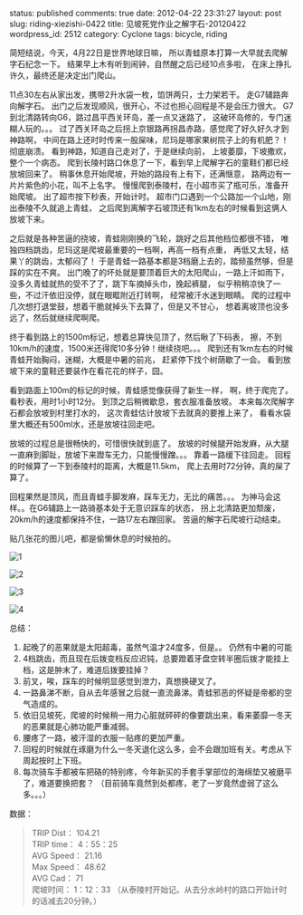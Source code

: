 status: published
comments: true
date: 2012-04-22 23:31:27
layout: post
slug: riding-xiezishi-0422
title: 见坡死党作业之解字石-20120422
wordpress_id: 2512
category: Cyclone
tags: bicycle, riding

简短结说，今天，4月22日是世界地球日嘛，
所以青蛙原本打算一大早就去爬解字石纪念一下。
结果早上木有听到闹钟，自然醒之后已经10点多啦，
在床上挣扎许久，最终还是决定出门爬山。


11点30左右从家出发，携带2升水袋一枚，馅饼两只，士力架若干。
走G7辅路奔向解字石。
出门之后发现顺风，很开心，不过也担心回程是不是会压力很大。
G7到北清路转向G6，路过昌平西关环岛，差一点又迷路了，
这破环岛修的，专门迷糊人玩的。。。
过了西关环岛之后拐上京银路再拐昌赤路，感觉爬了好久好久才到神路啊，
中间在路上还时时传来一股屎味，尼玛是哪家果树院子上的有机肥？！
彻底崩溃。
看到神路，知道自己走对了，于是继续向前，
上坡萎靡，下坡撒欢，整个一个病态。
爬到长陵村路口休息了一下，看到早上爬解字石的童鞋们都已经放坡回来了。
稍事休息开始爬坡，开始的路段有上有下，还满惬意，
路两边有一片片紫色的小花，叫不上名字。
慢慢爬到泰陵村，在小超市买了瓶可乐，准备开始爬坡。
出了超市按下秒表，开始计时。
超市门口遇到一个公路加一个山地，刚出泰陵不久就追上青蛙，
之后爬到离解字石坡顶还有1km左右的时候看到这俩人放坡下来。

之后就是各种苦逼的挠坡，青蛙刚刚换的飞轮，跳好之后其他档位都很不错，
唯独四档跳齿，尼玛这是爬坡最重要的一档啊，再高一档有点重，
再低又太轻，结果丫的跳齿，太郁闷了！ 
于是青蛙一路基本都是3档磨上去的，踏频虽然够，但是踩的实在不爽。
出门晚了的坏处就是要顶着巨大的太阳爬山，一路上汗如雨下，
没多久青蛙就热的受不了了，跳下车摘掉头巾，挽起裤腿，
似乎稍稍凉快了一些，不过汗依旧没停，就在眼眶附近打转啊，
经常被汗水迷到眼睛。
爬的过程中几次想打退堂鼓，想着干脆就掉头下去算了，但是又不甘心，
想着离坡顶也没多远了，然后就继续爬啊爬。

终于看到路上的1500m标记，想着总算快见顶了，然后瞅了下码表，
擦，不到10km/h的速度，1500米还得爬10多分钟！继续挠吧。。。 
爬到还有1km左右的时候青蛙开始胸闷，迷糊，大概是中暑的前兆，
赶紧停下找个树荫歇了一会。
看到放坡下来的童鞋还要装作在看花花的样子，囧。


看到路面上100m的标记的时候，青蛙感觉像获得了新生一样，
啊，终于爬完了。
看秒表，用时1小时12分。
到顶之后稍微歇息，套衣服准备放坡。
本来每次爬解字石都会放坡到村里打水的，
这次青蛙估计放坡下去就真的要推上来了，
看看水袋里大概还有500ml水，还是放坡往回走吧。

放坡的过程总是很畅快的，可惜很快就到底了。
放坡的时候腿开始发麻，从大腿一直麻到脚趾，放坡下来蹬车无力，只能慢慢蹭。。。
靠着一路缓下往回走。
回程的时候算了一下到泰陵村的距离，大概是11.5km，
爬上去用时72分钟，真的屎了算了。

回程果然是顶风，而且青蛙手脚发麻，踩车无力，无比的痛苦。。。 
为神马会这样。。在G6辅路上一路骑基本处于无意识踩车的状态，
拐上北清路更加颓废，20km/h的速度都保持不住，一路17左右蹭回家。
苦逼的解字石爬坡行动结束。


贴几张花的图儿吧，都是偷懒休息的时候拍的。

![1](https://lh5.googleusercontent.com/-iCAH3QcBte4/T5QZLsAWsMI/AAAAAAAAHaY/SbIjm6AJD4k/s800/2012-04-22_14-04-06_982.jpg)

![2](https://lh3.googleusercontent.com/-QNk1ORU3_Ks/T5QZPaOJtVI/AAAAAAAAHag/aqq0Z5Q4dNs/s800/2012-04-22_14-04-24_551.jpg)

![3](https://lh6.googleusercontent.com/-vJI4QlX0Ww8/T5QZSgDzS2I/AAAAAAAAHao/pQQv71Mw68M/s800/2012-04-22_15-14-36_436_%2517%25C2%25AC.jpg)

![4](https://lh5.googleusercontent.com/-Wz_gvJnn0Ag/T5QZb1bVOAI/AAAAAAAAHa4/_Y8WtngO_fw/s800/2012-04-22_15-15-04_640_%2517%25C2%25AC.jpg)

总结：

  1. 起晚了的恶果就是太阳超毒，虽然气温才24度多，但是。。 仍然有中暑的可能
  1. 4档跳齿，而且现在后拨变档反应迟钝，总要蹬着牙盘空转半圈后拨才能挂上档，这是肿末了，难道后拨要挂掉？
  1. 前叉，唉，踩车的时候明显感觉到泄力，真想换硬叉了。
  1. 一路鼻涕不断，自从去年感冒之后就一直流鼻涕。青蛙邪恶的怀疑是帝都的空气造成的。
  1. 依旧见坡死，爬坡的时候稍一用力心脏就砰砰的像要跳出来，看来萎靡一冬天的恶果就是心肺功能严重减弱。
  1. 腰疼了一路，被汗湿的衣服一贴疼的更加严重。
  1. 回程的时候就在琢磨为什么一冬天退化这么多，会不会跟加班有关。考虑从下周起按时上下班。
  1. 每次骑车手都被车把硌的特别疼，今年新买的手套手掌部位的海绵垫又被磨平了，难道要换把套？
     （目前骑车竟然到处都疼，老了一岁竟然虚弱了这么多。。。）


数据：

> TRIP Dist： 104.21 <br />
> TRIP time： 4：55：25 <br />
> AVG Speed： 21.16 <br />
> Max Speed： 48.62 <br />
> AVG Cad： 71 <br />
> 爬坡时间： 1：12：33 （从泰陵村开始记。从去分水岭村的路口开始计时的话减去20分钟。）
